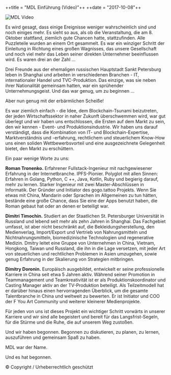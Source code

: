 ++title = "MDL Einführung  (Video)"++
++date = "2017-10-08"++

![MDL Video](https://ipfs.io/ipfs/QmeqKazV19qNmysr6yfuxmVujN2wq6fzJqZUZhqSSCRo46")

Es wird gesagt, dass einige Ereignisse weniger wahrscheinlich sind und noch einiges mehr. Es sieht so aus, als ob die Veranstaltung, die am 8. Oktober stattfand, ziemlich gute Chancen hatte, stattzufinden. Alle Puzzleteile wurden an einem Ort gesammelt. Es war ein winziger Schritt der Einleitung in Richtung eines großen Wagnisses, das unsere Gesellschaft und noch viel mehr das Leben seiner direkten Unternehmer beeinflussen wird. Es waren drei an der Zahl ...

Drei Freunde aus der ehemaligen russischen Hauptstadt Sankt Petersburg leben in Shanghai und arbeiten in verschiedenen Branchen - IT, internationaler Handel und TVC-Produktion. Das einzige, was sie neben ihrer Nationalität gemeinsam hatten, war ein sprühender Unternehmungsgeist. Und das war genug, um zu beginnen ...

Aber nun genug mit der erbärmlichen Scheiße!

Es war ziemlich einfach - die Idee, dem Blockchain-Tsunami beizutreten, der jeden Wirtschaftssektor in naher Zukunft überschwemmen wird, war gut überlegt und wir haben uns entschlossen, die Ersten auf dem Markt zu sein, den wir kennen - Event- und Produktionsindustrie. Wir haben uns darauf verständigt, dass die Kombination von IT- und Blockchain-Expertise, Marktverständnis und -erfahrung, rechtlichem und steuerlichem Know-How uns einen soliden Wettbewerbsvorteil und eine ausgezeichnete Gelegenheit bietet, den Markt zu erschüttern.

Ein paar wenige Worte zu uns:

**Roman Tronenko.** Erfahrener Fullstack-Ingenieur mit nachgewiesener Erfahrung in der Internetbranche. IPFS-Pionier. Polyglot mit allen Sinnen: Erfahren in Golang, Python, C ++, Java, Kotlin, Ruby und begierig darauf, mehr zu lernen. Starker Ingenieur mit zwei Master-Abschlüssen in Informatik. Der Gründer und Initiator des gogo.tattoo Projekts. Wenn Sie etwas mit China, Mandarin oder Sprachen im Allgemeinen zu tun hätten, bestände eine große Chance, dass Sie eine der Apps benutzt haben, die Roman gebaut hat oder an denen er beteiligt war.

**Dimitri Timochin.** Studiert an der Staatlichen St. Petersburger Universität in Russland und lebend seit mehr als zehn Jahren in Shanghai. Das Fachgebiet umfasst, ist aber nicht beschränkt auf, die Bekleidungsherstellung, den Medienverlag, Import/Export und Vertrieb von Nahrungsmitteln und Nichtnahrungsmitteln, biomedizinische Technologien und regenerative Medizin. Dmitry leitet eine Gruppe von Unternehmen in China, Vietnam, Hongkong, Taiwan und Russland, die ihn in die Lage versetzen, mit jeder Art von steuerlichen und rechtlichen Problemen in Asien umzugehen, sowie genug Erfahrung in der Skalierung von Strategien mitbringen.

**Dimitry Doronin.** Europäisch ausgebildet, entwickelt er seine professionelle Karriere in China seit etwa 5 Jahren aktiv. Während seiner Promotion in Teammanagement und Teamkreativität ist er als Produktionskoordinator und Casting Manager aktiv an der TV-Produktion beteiligt. Als Teilzeitmodell hat er darüber hinaus einen hervorragenden Überblick, um die gesamte Talentbranche in China und weltweit zu bewerten. Er ist Initiator und COO der F You Art Community und weiterer kleinerer Medienprojekte. 

Für jeden von uns ist dieses Projekt ein wichtiger Schritt vorwärts in unserer Karriere und wir sind alle begeistert und bereit für das Langsfrist-Segeln, für die Stürme und die Ruhe, die auf unserem Weg zustoßen.

Und wir haben begonnen. Begonnen zu diskutieren, zu planen, zu lernen, auszuführen und gemeinsam Spaß zu haben.

MDL war der Name.

Und es hat begonnen.

© Copyright / Urheberrechtlich geschützt
